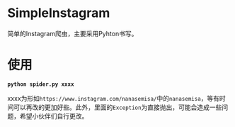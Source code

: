 # SimpleInstagram
简单的Instagram爬虫，主要采用Pyhton书写。
# 使用
**```python spider.py xxxx```**

xxxx为形如```https://www.instagram.com/nanasemisa/```中的```nanasemisa```，等有时间可以再改的更加好些。此外，里面的```Exception```为直接抛出，可能会造成一些问题，希望小伙伴们自行更改。
